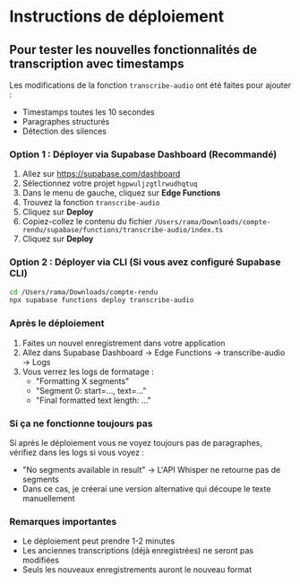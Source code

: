 # Instructions de déploiement

## Pour tester les nouvelles fonctionnalités de transcription avec timestamps

Les modifications de la fonction `transcribe-audio` ont été faites pour ajouter :
- Timestamps toutes les 10 secondes
- Paragraphes structurés
- Détection des silences

### Option 1 : Déployer via Supabase Dashboard (Recommandé)

1. Allez sur https://supabase.com/dashboard
2. Sélectionnez votre projet `hgpwuljzgtlrwudhqtuq`
3. Dans le menu de gauche, cliquez sur **Edge Functions**
4. Trouvez la fonction `transcribe-audio`
5. Cliquez sur **Deploy**
6. Copiez-collez le contenu du fichier `/Users/rama/Downloads/compte-rendu/supabase/functions/transcribe-audio/index.ts`
7. Cliquez sur **Deploy**

### Option 2 : Déployer via CLI (Si vous avez configuré Supabase CLI)

```bash
cd /Users/rama/Downloads/compte-rendu
npx supabase functions deploy transcribe-audio
```

### Après le déploiement

1. Faites un nouvel enregistrement dans votre application
2. Allez dans Supabase Dashboard → Edge Functions → transcribe-audio → Logs
3. Vous verrez les logs de formatage :
   - "Formatting X segments"
   - "Segment 0: start=..., text=..."
   - "Final formatted text length: ..."

### Si ça ne fonctionne toujours pas

Si après le déploiement vous ne voyez toujours pas de paragraphes, vérifiez dans les logs si vous voyez :
- "No segments available in result" → L'API Whisper ne retourne pas de segments
- Dans ce cas, je créerai une version alternative qui découpe le texte manuellement

### Remarques importantes

- Le déploiement peut prendre 1-2 minutes
- Les anciennes transcriptions (déjà enregistrées) ne seront pas modifiées
- Seuls les nouveaux enregistrements auront le nouveau format

